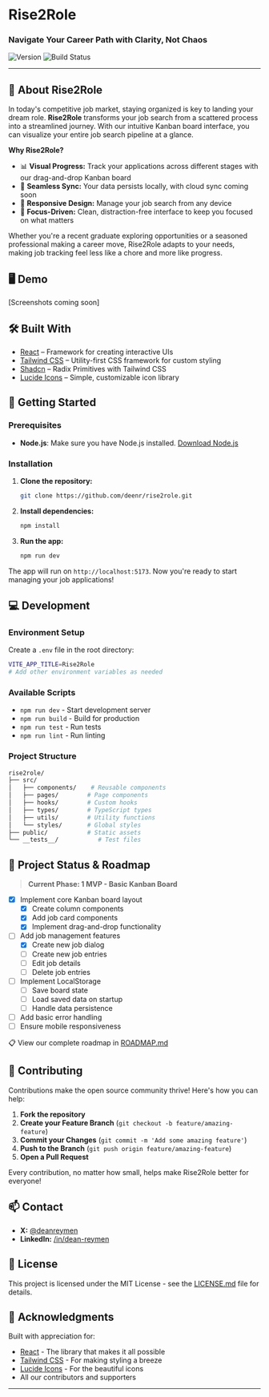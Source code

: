 # Rise2Role

### Navigate Your Career Path with Clarity, Not Chaos

![Version](https://img.shields.io/github/package-json/v/deenr/rise2role)
![Build Status](https://img.shields.io/github/actions/workflow/status/deenr/rise2role/ci.yml?branch=main)

---

## 🚀 About Rise2Role

In today's competitive job market, staying organized is key to landing your dream role. **Rise2Role** transforms your job search from a scattered process into a streamlined journey. With our intuitive Kanban board interface, you can visualize your entire job search pipeline at a glance.

**Why Rise2Role?**

- 📊 **Visual Progress:** Track your applications across different stages with our drag-and-drop Kanban board
- 🔄 **Seamless Sync:** Your data persists locally, with cloud sync coming soon
- 📱 **Responsive Design:** Manage your job search from any device
- 🎯 **Focus-Driven:** Clean, distraction-free interface to keep you focused on what matters

Whether you're a recent graduate exploring opportunities or a seasoned professional making a career move, Rise2Role adapts to your needs, making job tracking feel less like a chore and more like progress.

## 🖥️ Demo

[Screenshots coming soon]

## 🛠️ Built With

- [React](https://reactjs.org) – Framework for creating interactive UIs
- [Tailwind CSS](https://tailwindcss.com) – Utility-first CSS framework for custom styling
- [Shadcn](https://ui.shadcn.dev) – Radix Primitives with Tailwind CSS
- [Lucide Icons](https://lucide.dev) – Simple, customizable icon library

## 🚦 Getting Started

### Prerequisites

- **Node.js**: Make sure you have Node.js installed. [Download Node.js](https://nodejs.org/)

### Installation

1. **Clone the repository:**
   ```bash
   git clone https://github.com/deenr/rise2role.git
   ```
2. **Install dependencies:**
   ```bash
   npm install
   ```
3. **Run the app:**
   ```bash
   npm run dev
   ```

The app will run on `http://localhost:5173`. Now you're ready to start managing your job applications!

## 💻 Development

### Environment Setup

Create a `.env` file in the root directory:

```bash
VITE_APP_TITLE=Rise2Role
# Add other environment variables as needed
```

### Available Scripts

- `npm run dev` - Start development server
- `npm run build` - Build for production
- `npm run test` - Run tests
- `npm run lint` - Run linting

### Project Structure

```bash
rise2role/
├── src/
│   ├── components/    # Reusable components
│   ├── pages/        # Page components
│   ├── hooks/        # Custom hooks
│   ├── types/        # TypeScript types
│   ├── utils/        # Utility functions
│   └── styles/       # Global styles
├── public/           # Static assets
└── __tests__/           # Test files
```

## 🎯 Project Status & Roadmap

> **Current Phase: 1 MVP - Basic Kanban Board**

- [x] Implement core Kanban board layout
  - [x] Create column components
  - [x] Add job card components
  - [x] Implement drag-and-drop functionality
- [ ] Add job management features
  - [x] Create new job dialog
  - [ ] Create new job entries
  - [ ] Edit job details
  - [ ] Delete job entries
- [ ] Implement LocalStorage
  - [ ] Save board state
  - [ ] Load saved data on startup
  - [ ] Handle data persistence
- [ ] Add basic error handling
- [ ] Ensure mobile responsiveness

📋 View our complete roadmap in [ROADMAP.md](ROADMAP.md)

<!-- ## 🌐 Browser Support

- Chrome (last 2 versions)
- Firefox (last 2 versions)
- Safari (last 2 versions)
- Edge (last 2 versions) -->

## 🤝 Contributing

Contributions make the open source community thrive! Here's how you can help:

1. **Fork the repository**
2. **Create your Feature Branch** (`git checkout -b feature/amazing-feature`)
3. **Commit your Changes** (`git commit -m 'Add some amazing feature'`)
4. **Push to the Branch** (`git push origin feature/amazing-feature`)
5. **Open a Pull Request**

Every contribution, no matter how small, helps make Rise2Role better for everyone!

## 📫 Contact

- **X:** [@deanreymen](https://x.com/deanreymen)
- **LinkedIn:** [/in/dean-reymen](https://linkedin.com/in/dean-reymen)

## 📝 License

This project is licensed under the MIT License - see the [LICENSE.md](LICENSE.md) file for details.

## 🙏 Acknowledgments

Built with appreciation for:

- [React](https://reactjs.org) - The library that makes it all possible
- [Tailwind CSS](https://tailwindcss.com) - For making styling a breeze
- [Lucide Icons](https://lucide.dev) - For the beautiful icons
- All our contributors and supporters

---
